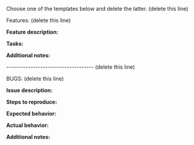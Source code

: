 Choose one of the templates below and delete the latter. (delete this line)

Features: (delete this line)

**Feature description:**


**Tasks:**


**Additional notes:**

------------------------------------ (delete this line)

BUGS: (delete this line)

**Issue description:**


**Steps to reproduce:**


**Expected behavior:**


**Actual behavior:**


**Additional notes:**
